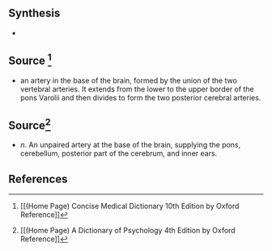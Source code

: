 ## Synthesis
- 
## Source [^1]
- an artery in the base of the brain, formed by the union of the two vertebral arteries. It extends from the lower to the upper border of the pons Varolii and then divides to form the two posterior cerebral arteries.
## Source[^2]
- $n$. An unpaired artery at the base of the brain, supplying the pons, cerebellum, posterior part of the cerebrum, and inner ears.
## References

[^1]: [[(Home Page) Concise Medical Dictionary 10th Edition by Oxford Reference]]
[^2]: [[(Home Page) A Dictionary of Psychology 4th Edition by Oxford Reference]]